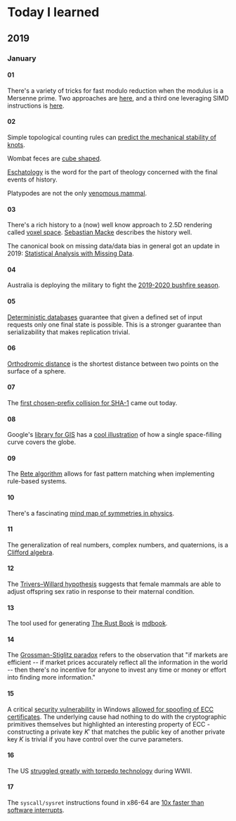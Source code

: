 # Today I learned

## 2019

### January

#### 01

There's a variety of tricks for fast modulo reduction when the modulus is a Mersenne prime. Two approaches are [here](https://www.mersenneforum.org/showthread.php?t=1955), and a third one leveraging SIMD instructions is [here](https://eprint.iacr.org/2010/338.pdf).

#### 02

Simple topological counting rules can [predict the mechanical stability of knots](https://science.sciencemag.org/content/367/6473/71).

Wombat feces are [cube shaped](https://www.bbc.com/news/world-australia-46258616).

[Eschatology](https://en.wikipedia.org/wiki/Eschatology) is the word for the part of theology concerned with the final events of history.

Platypodes are not the only [venomous mammal](https://en.wikipedia.org/wiki/Venomous_mammal).

#### 03

There's a rich history to a (now) well know approach to 2.5D rendering called [voxel space](https://en.wikipedia.org/wiki/Voxel_Space). [Sebastian Macke](https://github.com/s-macke/VoxelSpace) describes the history well.

The canonical book on missing data/data bias in general got an update in 2019: [Statistical Analysis with Missing Data](https://www.amazon.com/Statistical-Analysis-Missing-Probability-Statistics/dp/0470526793/ref=sr_1_1?keywords=Statistical+Analysis+with+Missing+Data&qid=1578112978&s=books&sr=1-1).

#### 04

Australia is deploying the military to fight the [2019-2020 bushfire season](https://www.nytimes.com/2020/01/04/world/australia/fires-military.html).

#### 05

[Deterministic databases](http://dbmsmusings.blogspot.com/2019/01/its-time-to-move-on-from-two-phase.html) guarantee that given a defined set of input requests only one final state is possible. This is a stronger guarantee than serializability that makes replication trivial.

#### 06

[Orthodromic distance](https://en.wikipedia.org/wiki/Great-circle_distance) is the shortest distance between two points on the surface of a sphere.

#### 07

The [first chosen-prefix collision for SHA-1](https://sha-mbles.github.io/) came out today.

#### 08

Google's [library for GIS](https://s2geometry.io/) has a [cool illustration](https://s2geometry.io/resources/earthcube) of how a single space-filling curve covers the globe.

#### 09

The [Rete algorithm](https://en.wikipedia.org/wiki/Rete_algorithm) allows for fast pattern matching when implementing rule-based systems.

#### 10

There's a fascinating [mind map of symmetries in physics](https://en.wikipedia.org/wiki/Exceptional_object#/media/File:Exceptionalmindmap2.png).

#### 11

The generalization of real numbers, complex numbers, and quaternions, is a [Clifford algebra](https://en.wikipedia.org/wiki/Clifford_algebra).

#### 12

The [Trivers–Willard hypothesis](https://en.wikipedia.org/wiki/Trivers%E2%80%93Willard_hypothesis) suggests that female mammals are able to adjust offspring sex ratio in response to their maternal condition.

#### 13

The tool used for generating [The Rust Book](https://doc.rust-lang.org/book/) is [mdbook](https://github.com/rust-lang/mdBook).

#### 14

The [Grossman-Stiglitz paradox](https://www.bloomberg.com/opinion/articles/2014-04-02/high-frequency-trading-may-be-too-efficient) refers to the observation that "if markets are efficient -- if market prices accurately reflect all the information in the world -- then there's no incentive for anyone to invest any time or money or effort into finding more information."

#### 15

A critical [security vulnerability](https://media.defense.gov/2020/Jan/14/2002234275/-1/-1/0/CSA-WINDOWS-10-CRYPT-LIB-20190114.PDF) in Windows [allowed for spoofing of ECC certificates](https://research.kudelskisecurity.com/2020/01/15/cve-2020-0601-the-chainoffools-attack-explained-with-poc/). The underlying cause had nothing to do with the cryptographic primitives themselves but highlighted an interesting property of ECC - constructing a private key $K'$ that matches the public key of another private key $K$ is trivial if you have control over the curve parameters.

#### 16

The US [struggled greatly with torpedo technology](https://www.historynet.com/us-torpedo-troubles-during-world-war-ii.htm) during WWII.

#### 17

The ```syscall/sysret``` instructions found in x86-64 are [10x faster than software interrupts](https://x86.lol/generic/2019/07/04/kernel-entry.html).
